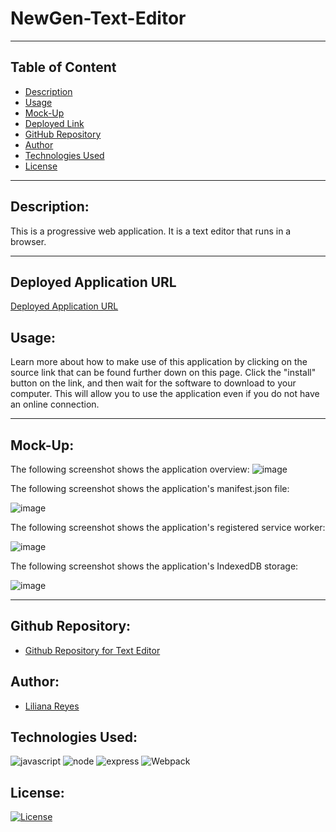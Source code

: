 # NewGen-Text-Editor

------
## Table of Content

- [Description](#description)
- [Usage](#usage)
- [Mock-Up](#mock-Up)
- [Deployed Link](#deployed-link)
- [GitHub Repository](#github-repository)
- [Author](#author)  
- [Technologies Used](#technologies-used) 
- [License](#license)

------
## Description:  

This is a progressive web application. It is a text editor that runs in a browser.

------
## Deployed Application URL

[Deployed Application URL](https://newgen-text-editor.herokuapp.com/)

## Usage:

Learn more about how to make use of this application by clicking on the source link that can be found further down on this page. Click the "install" button on the link, and then wait for the software to download to your computer. This will allow you to use the application even if you do not have an online connection.

------
## Mock-Up:

The following screenshot shows the application overview:
![image](https://user-images.githubusercontent.com/103380089/193955933-605d4816-8b44-44ca-81ad-cc0676ea8d3d.png)

The following screenshot shows the application's manifest.json file:  

![image](https://user-images.githubusercontent.com/103380089/193956321-7b541138-8c1f-44e9-b2aa-736ed388bb6e.png)

The following screenshot shows the application's registered service worker:  

![image](https://user-images.githubusercontent.com/103380089/193957034-74050a1a-58c3-4ba4-95a7-4e84db7abe04.png)

The following screenshot shows the application's IndexedDB storage:  

![image](https://user-images.githubusercontent.com/103380089/193957424-eaec317a-ecf6-4f37-963c-0a1e6f941e93.png)

------

## Github Repository:

- [Github Repository for Text Editor](https://github.com/Lreyes4/NewGen-Text-Editor)

## Author:

- [Liliana Reyes](https://github.com/Lreyes4)

## Technologies Used:

![javascript](https://img.shields.io/badge/JavaScript-323330?style=for-the-badge&logo=javascript&logoColor=F7DF1E)
![node](https://img.shields.io/badge/Node.js-339933?style=for-the-badge&logo=nodedotjs&logoColor=white)
![express](https://img.shields.io/badge/Express.js-000000?style=for-the-badge&logo=express&logoColor=white)
![Webpack](https://img.shields.io/badge/Webpack-8DD6F9?style=for-the-badge&logo=Webpack&logoColor=white)

## License:

[![License](https://img.shields.io/badge/License-MIT%20License-Green)](http://choosealicense.com/licenses/mit/)